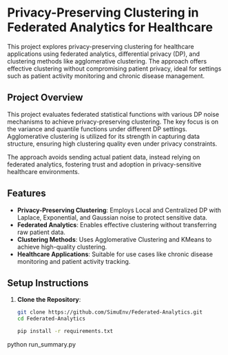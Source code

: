 # Privacy-Preserving Clustering in Federated Analytics for Healthcare

This project explores privacy-preserving clustering for healthcare applications using federated analytics, differential privacy (DP), and clustering methods like agglomerative clustering. The approach offers effective clustering without compromising patient privacy, ideal for settings such as patient activity monitoring and chronic disease management.



## Project Overview
This project evaluates federated statistical functions with various DP noise mechanisms to achieve privacy-preserving clustering. The key focus is on the variance and quantile functions under different DP settings. Agglomerative clustering is utilized for its strength in capturing data structure, ensuring high clustering quality even under privacy constraints. 

The approach avoids sending actual patient data, instead relying on federated analytics, fostering trust and adoption in privacy-sensitive healthcare environments.

## Features
- **Privacy-Preserving Clustering**: Employs Local and Centralized DP with Laplace, Exponential, and Gaussian noise to protect sensitive data.
- **Federated Analytics**: Enables effective clustering without transferring raw patient data.
- **Clustering Methods**: Uses Agglomerative Clustering and KMeans to achieve high-quality clustering.
- **Healthcare Applications**: Suitable for use cases like chronic disease monitoring and patient activity tracking.

## Setup Instructions
1. **Clone the Repository**:
   ```bash
   git clone https://github.com/SimuEnv/Federated-Analytics.git
   cd Federated-Analytics

   pip install -r requirements.txt
python run_summary.py

